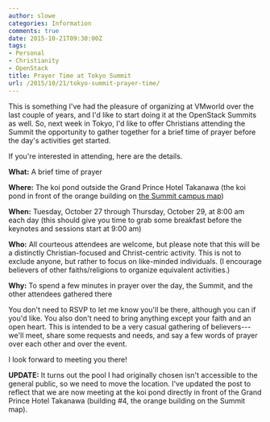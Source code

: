 ```yaml
---
author: slowe
categories: Information
comments: true
date: 2015-10-21T09:30:00Z
tags:
- Personal
- Christianity
- OpenStack
title: Prayer Time at Tokyo Summit
url: /2015/10/21/tokyo-summit-prayer-time/
---
```


This is something I've had the pleasure of organizing at VMworld over the last couple of years, and I'd like to start doing it at the OpenStack Summits as well. So, next week in Tokyo, I'd like to offer Christians attending the Summit the opportunity to gather together for a brief time of prayer before the day's activities get started.

If you're interested in attending, here are the details.

**What:** A brief time of prayer  

**Where:** The koi pond outside the Grand Prince Hotel Takanawa (the koi pond in front of the orange building on [the Summit campus map][link-1])

**When:** Tuesday, October 27 through Thursday, October 29, at 8:00 am each day (this should give you time to grab some breakfast before the keynotes and sessions start at 9:00 am)

**Who:** All courteous attendees are welcome, but please note that this will be a distinctly Christian-focused and Christ-centric activity. This is not to exclude anyone, but rather to focus on like-minded individuals. (I encourage believers of other faiths/religions to organize equivalent activities.)

**Why:** To spend a few minutes in prayer over the day, the Summit, and the other attendees gathered there

You don't need to RSVP to let me know you'll be there, although you can if you'd like. You also don't need to bring anything except your faith and an open heart. This is intended to be a very casual gathering of believers---we'll meet, share some requests and needs, and say a few words of prayer over each other and over the event.

I look forward to meeting you there!

**UPDATE:** It turns out the pool I had originally chosen isn't accessible to the general public, so we need to move the location. I've updated the post to reflect that we are now meeting at the koi pond directly in front of the Grand Prince Hotel Takanawa (building #4, the orange building on the Summit map).


[link-1]: https://www.openstack.org/summit/tokyo-2015/campus-maps/
